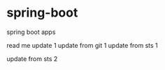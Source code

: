 # spring-boot
spring boot apps

read me update 1
update from git 1
update from sts 1

update from sts 2
